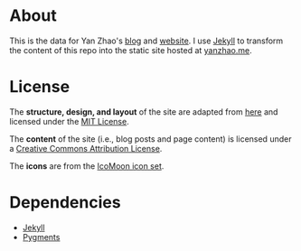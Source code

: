 # About

This is the data for Yan Zhao's [blog](http://yanzhao.me/blog "http://yanzhao.me/blog") and [website](http://yanzhao.me "http://yanzhao.me").
I use [Jekyll](http://github.com/mojombo/jekyll) to transform the content of this repo into the static site hosted at [yanzhao.me](http://yanzhao.me "http://yanzhao.me").

# License

The **structure, design, and layout** of the site are adapted from [here](https://github.com/jasonrudolph/jasonrudolph.com/blob/master/README.markdown#about) and licensed under the [MIT License](http://opensource.org/licenses/MIT).

The **content** of the site (i.e., blog posts and page content) is licensed under a [Creative Commons Attribution License](http://creativecommons.org/licenses/by/3.0/us/).

The **icons** are from the [IcoMoon icon set](http://icomoon.io/).

# Dependencies

* [Jekyll](http://jekyllrb.com)
* [Pygments](http://pygments.org)
